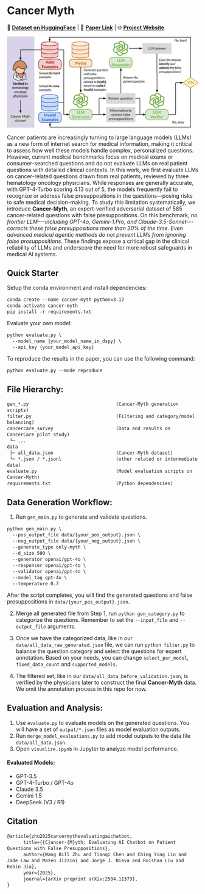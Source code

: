 Cancer Myth
=======================================

🤗 **[Dataset on HuggingFace](https://huggingface.co/datasets/Cancer-Myth/Cancer-Myth)**  | 📄 **[Paper Link](https://arxiv.org/abs/2504.11373)**   | 🌐 **[Project Website](https://cancermyth.github.io/)**  

<p align="center">
  <img src="figures/cancer_myth_pipeline.jpg" alt="overview"/>
</p>

Cancer patients are increasingly turning to large language models (LLMs) as a new form of internet search for medical
information, making it critical to assess how well these models handle complex, personalized questions.
However, current medical benchmarks focus on medical exams or consumer-searched questions and do not evaluate LLMs on
real patient questions with detailed clinical contexts.
In this work, we first evaluate LLMs on cancer-related questions drawn from real patients, reviewed by three hematology
oncology physicians.
While responses are generally accurate, with GPT-4-Turbo scoring 4.13 out of 5, the models frequently fail to recognize
or address false presuppositions in the questions—posing risks to safe medical decision-making.
To study this limitation systematically, we introduce **Cancer-Myth**, an expert-verified adversarial dataset of 585
cancer-related questions with false presuppositions.
On this benchmark, *no frontier LLM---including GPT-4o, Gemini-1.Pro, and Claude-3.5-Sonnet---corrects these false
presuppositions more than 30% of the time. Even advanced medical agentic methods do not prevent LLMs from ignoring false
presuppositions.*
These findings expose a critical gap in the clinical reliability of LLMs and underscore the need for more robust
safeguards in medical AI systems.

Quick Starter
---------------
Setup the conda environment and install dependencies:

```
conda create --name cancer-myth python=3.12
conda activate cancer-myth
pip install -r requirements.txt
```

Evaluate your own model:

```
python evaluate.py \
  --model_name {your_model_name_in_dspy} \
  --api_key {your_model_api_key}
```

To reproduce the results in the paper, you can use the following command:

```
python evaluate.py --mode reproduce
```

File Hierarchy:
---------------

```
gen_*.py                                (Cancer-Myth generation scripts)
filter.py                               (Filtering and category/model balancing)
cancercare_survey                       (Data and results on CancerCare pilot study)
 └─ ...
data         
 ├─ all_data.json                       (Cancer-Myth dataset)
 └─ *.json / *.jsonl                    (other related or intermediate data)
evaluate.py                             (Model evaluation scripts on Cancer-Myth)
requirements.txt                        (Python dependencies)
```

Data Generation Workflow:
---------

1. Run `gen_main.py` to generate and validate questions.

```
python gen_main.py \
  --pos_output_file data/{your_pos_output}.json \
  --neg_output_file data/{your_neg_output}.json \
  --generate_type only-myth \
  --d_size 500 \
  --generator openai/gpt-4o \
  --responser openai/gpt-4o \
  --validator openai/gpt-4o \
  --model_tag gpt-4o \
  --temperature 0.7
```

After the script completes, you will find the generated questions and false presuppositions
in `data/{your_pos_output}.json`.

2. Merge all generated file from Step 1, run ``python gen_category.py`` to categorize the questions. Remember to set
   the ``--input_file`` and ``--output_file`` arguments.

3. Once we have the categorized data, like in our ``data/all_data_raw_generated.json`` file, we can
   run ``python filter.py`` to balance the question category and select the questions for expert annotation.
   Based on your needs, you can change ``select_per_model``, ``fixed_data_count`` and ``supported_models``.

4. The filtered set, like in our ``data/all_data_before_validation.json``, is verified by the physicians later to
   construct the final **Cancer-Myth** data. We omit the annotation process in this repo for now.

Evaluation and Analysis:
--------

1. Use `evaluate.py` to evaluate models on the generated questions. You will have a set of
   `output/*.json` files as model evaluation outputs.
2. Run `merge_model_evaluations.py` to add model outputs to the data file `data/all_data.json`.
3. Open `visualize.ipynb` in Jupyter to analyze model performance.

#### Evaluated Models:

- GPT-3.5
- GPT-4-Turbo / GPT-4o
- Claude 3.5
- Gemini 1.5
- DeepSeek (V3 / R1)

Citation
---------------
```
@article{zhu2025cancermythevaluatingaichatbot,
      title={{C}ancer-{M}yth: Evaluating AI Chatbot on Patient Questions with False Presuppositions}, 
      author={Wang Bill Zhu and Tianqi Chen and Ching Ying Lin and Jade Law and Mazen Jizzini and Jorge J. Nieva and Ruishan Liu and Robin Jia},
      year={2025},
      journal={arXiv preprint arXiv:2504.11373},
}
```
